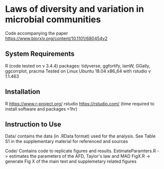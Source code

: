 # Laws of diversity and variation in microbial communities

Code accompanying the paper https://www.biorxiv.org/content/10.1101/680454v2

## System Requirements

R (code tested on v 3.4.4)
packages: tidyverse, ggfortify, lamW, GGally, ggcorrplot, pracma
Tested on Linux Ubuntu 18.04 x86_64 with rstudio v 1.1.463 

## Installation

R https://www.r-project.org/
rstudio https://rstudio.com/
(time required to install software and packages <1hr)

## Instruction to Use

Data/
contains the data (in .RData format) used for the analysis. See Table S1 in the supplementary material for referenced and sources

Code/
Contains code to replicate figures and results. 
EstimateParamters.R -> estimates the parameters of the AFD, Taylor's law and MAD
FigX.R -> generate Fig X of the main text and supplemetary related figures
